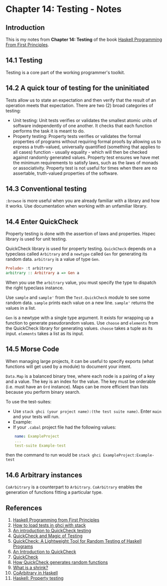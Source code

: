 # Chapter 14: Testing - Notes

## Introduction

This is my notes from **Chapter 14: Testing** of the book [Haskell Programming From First Principles](http://haskellbook.com).

## 14.1 Testing

Testing is a core part of the working programmer's toolkit.

## 14.2 A quick tour of testing for the uninitiated

Tests allow us to state an expectation and then verify that the result of an operation meets that expectation. There are two (2) broad categories of testing:

- Unit testing: Unit tests verifies or validates the smallest atomic units of software independently of one another. It checks that each function performs the task it is meant to do.
- Property testing: Property tests verifies or validates the formal properties of programs without requiring formal proofs by allowing us to express a truth-valued, universally quantified (something that applies to all cases) function - usually equality - which will then be checked against randomly generated values. Property test ensures we have met the minimum requirements to satisfy laws, such as the laws of monads or associativity. Property test is not useful for times when there are no assertable, truth-valued properties of the software.

## 14.3 Conventional testing

`:browse` is more useful when you are already familiar with a library and how it works. Use documentation when working with an unfamiliar library.

## 14.4 Enter QuickCheck

Property testing is done with the assertion of laws and properties. Hspec library is used for unit testing. 

QuickCheck library is used for property testing. `QuickCheck` depends on a typeclass called `Arbitrary` and a `newtype` called `Gen` for generating its random data. `arbitrary` is a value of type `Gen`.

```haskell
Prelude> :t arbitrary
arbitrary :: Arbitrary a => Gen a
```

When you use the `arbitrary` value, you must specify the type to dispatch the right typeclass instance. 

Use `sample` and `sample'` from the `Test.QuickCheck` module to see some random data. `sample` prints each value on a new line. `sample'` returns the values in a list.

`Gen` is a newtype with a single type argument. It exists for wrapping up a function to generate pseudorandom values. Use `choose` and `elements` from the QuickCheck library for generating values. `choose` takes a tuple as its input. `elements` takes a list as its input.

## 14.5 Morse Code

When managing large projects, it can be useful to specify exports (what functions will get used by a module) to document your intent. 

`Data.Map` is a balanced binary tree, where each node is a pairing of a key and a value. The key is an index for the value. The key must be orderable (i.e. must have an `Ord` instance). Maps can be more efficient than lists because you perform binary search.

To use the test-suites:

- Use `stack ghci (your project name):(the test suite name)`. Enter `main` and your tests will run.
- Example:
- If your `.cabal` project file had the following values:

```yaml
    name: ExampleProject
    ...
    test-suite Example-test
```

then the command to run would be `stack ghci ExampleProject:Example-test`

## 14.6 Arbitrary instances

`CoArbitrary` is a counterpart to `Arbitrary`. `CoArbitrary` enables the generation of functions fitting a particular type.

## References

1. [Haskell Programming from First Principles](http://haskellbook.com/)
2. [How to load tests in ghci with stack](https://stackoverflow.com/questions/39938101/how-to-load-tests-in-ghci-with-stack)
3. [An introduction to QuickCheck testing](https://www.schoolofhaskell.com/user/pbv/an-introduction-to-quickcheck-testing)
4. [QuickCheck and Magic of Testing](https://www.fpcomplete.com/blog/2017/01/quickcheck)
5. [QuickCheck: A Lightweight Tool for Random Testing of Haskell Programs](https://www.cs.tufts.edu/~nr/cs257/archive/john-hughes/quick.pdf)
6. [An Introduction to QuickCheck](http://dlaing.org/little-languages/posts/packages/quickcheck.html)
7. [QuickCheck](https://www.seas.upenn.edu/~cis552/12fa/lectures/stub/QuickCheck.html)
8. [How QuickCheck generates random functions](https://kseo.github.io/posts/2016-12-14-how-quick-check-generate-random-functions.html)
9. [What is a shrink?](https://stackoverflow.com/questions/16968549/what-is-a-shrink-with-regard-to-haskells-quickcheck)
10. [CoArbitrary in Haskell](https://stackoverflow.com/questions/47849407/coarbitrary-in-haskell)
11. [Haskell: Property testing](https://hedgehog.qa/article/haskell-property-testing)
